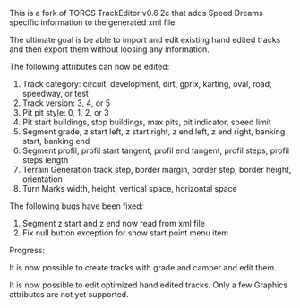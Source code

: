 This is a fork of TORCS TrackEditor v0.6.2c that adds Speed Dreams specific information to the generated xml file.

The ultimate goal is be able to import and edit existing hand edited tracks and then export them without loosing any information. 

The following attributes can now be edited:
1. Track category: circuit, development, dirt, gprix, karting, oval, road, speedway, or test
2. Track version: 3, 4, or 5
3. Pit pit style: 0, 1, 2, or 3
4. Pit start buildings, stop buildings, max pits, pit indicator, speed limit
5. Segment grade, z start left, z start right, z end left, z end right, banking start, banking end
6. Segment profil, profil start tangent, profil end tangent, profil steps, profil steps length
7. Terrain Generation track step, border margin, border step, border height, orientation
8. Turn Marks width, height, vertical space, horizontal space

The following bugs have been fixed:
1. Segment z start and z end now read from xml file
2. Fix null button exception for show start point menu item

Progress:

It is now possible to create tracks with grade and camber and edit them.

It is now possible to edit optimized hand edited tracks. Only a few Graphics attributes are not yet supported.
